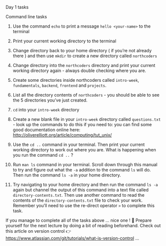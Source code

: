 Day 1 tasks

Command line tasks

1. Use the command `echo` to print a message `hello <your-name>` to the terminal

2. Print your current working directory to the terminal

3. Change directory back to your home directory ( if you’re not already there ) and then use `mkdir` to create a new directory called `northcoders`

4. Change directory into the `northcoders` directory and print your current working directory again - always double checking where you are.

5. Create some directories inside northcoders called `intro-week`, `fundamentals`, `backend`, `frontend` and `projects`.

6. List all the directory contents of `northcoders` - you should be able to see the 5 directories you’ve just created.

7. `cd` into your `intro-week` directory

8. Create a new blank file in your `intro-week` directory called `questions.txt` - look up the commands to do this if you need to: you can find some good documentation online here: http://oliverelliott.org/article/computing/tut_unix/

9. Use the `cd ..` command in your terminal. Then print your current working directory to work out where you are. What is happening when you run the command `cd ..` ?

10. Run `man ls` command in your terminal. Scroll down through this manual to try and figure out what the `-a` addition to the command `ls` will do. Then run the command `ls -a` in your home directory.

11. Try navigating to your home directory and then run the command `ls -a` again but channel the output of this command into a text file called `directory-contents.txt`. Then use another command to read the contents of the `directory-contents.txt` file to check your work. Remember you’ll need to use the re-direct operator `>` to complete this task.

If you manage to complete all of the tasks above … nice one ! :muscle:
Prepare yourself for the next lecture by doing a bit of reading beforehand. Check out this article on version control :point_right: https://www.atlassian.com/git/tutorials/what-is-version-control
...